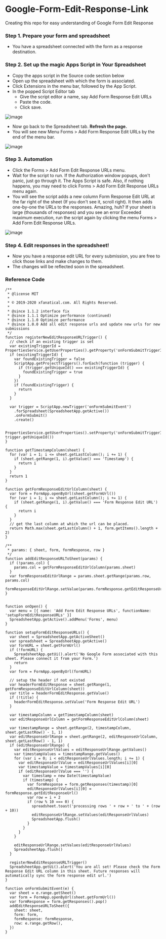 # Google-Form-Edit-Response-Link
Creating this repo for easy understanding of Google Form Edit Response


###  Step 1. Prepare your form and spreadsheet

   * You have a spreadsheet connected with the form as a response destination.
     
###  Step 2. Set up the magic Apps Script in Your Spreadsheet

   * Copy the apps script in the Source code section below
   * Open up the spreadsheet with which the form is associated.
   * Click Extensions in the menu bar, followed by the App Script.
   * In the popped Script Editor tab
       * Give the script editor a name, say Add Form Response Edit URLs
       * Paste the code.
       * Click save.
         
![image](https://github.com/RamaNaidu89/Google-Form-Edit-Response-Link/assets/128470511/7ac368cd-7e1a-42dc-bcd2-bbad7548e3df)

   * Now go back to the Spreadsheet tab. **Refresh the page.**
   * You will see new Menu Forms > Add Form Response Edit URLs by the end of the menu bar.

![image](https://github.com/RamaNaidu89/Google-Form-Edit-Response-Link/assets/128470511/ba9ac309-8e62-4e67-8b70-00ee9c846392)

###  Step 3. Automation

   * Click the Forms > Add Form Edit Response URLs menu.
   * Wait for the script to run. If the Authorization window popups, don't panic, just go through it. The Apps Script is safe. Also, if nothing happens, you may need to click Forms > Add Form Edit Response URLs menu again.
   * You will see the script adds a new column Form Response Edit URL at the far right of the sheet (If you don't see it, scroll right). It then adds one-by-one the URLs to the responses. Amazing, huh?
If your sheet is large (thousands of responses) and you see an error Exceeded maximum execution, run the script again by clicking the menu Forms > Add Form Edit Response URLs. 

![image](https://github.com/RamaNaidu89/Google-Form-Edit-Response-Link/assets/128470511/f733cceb-d5ee-4435-9413-1bc089d3753c)

###  Step 4. Edit responses in the spreadsheet!

   *  Now you have a response edit URL for every submission, you are free to click those links and make changes to them.
   *  The changes will be reflected soon in the spreadsheet.
     
###  Reference Code

```
/**
 * @license MIT
 * 
 * © 2019-2020 xfanatical.com. All Rights Reserved.
 *
 * @since 1.1.2 interface fix
 * @since 1.1.1 Optimize performance (continued)
 * @since 1.1.0 Optimize performance
 * @since 1.0.0 Add all edit response urls and update new urls for new submissions
 */
function registerNewEditResponseURLTrigger() {
  // check if an existing trigger is set
  var existingTriggerId = PropertiesService.getUserProperties().getProperty('onFormSubmitTriggerID')
  if (existingTriggerId) {
    var foundExistingTrigger = false
    ScriptApp.getProjectTriggers().forEach(function (trigger) {
      if (trigger.getUniqueId() === existingTriggerId) {
        foundExistingTrigger = true
      }
    })
    if (foundExistingTrigger) {
      return
    }
  }

  var trigger = ScriptApp.newTrigger('onFormSubmitEvent')
    .forSpreadsheet(SpreadsheetApp.getActive())
    .onFormSubmit()
    .create()

  PropertiesService.getUserProperties().setProperty('onFormSubmitTriggerID', trigger.getUniqueId())
}

function getTimestampColumn(sheet) {
  for (var i = 1; i <= sheet.getLastColumn(); i += 1) {
    if (sheet.getRange(1, i).getValue() === 'Timestamp') {
      return i
    }
  }
  return 1
}

function getFormResponseEditUrlColumn(sheet) {
  var form = FormApp.openByUrl(sheet.getFormUrl())
  for (var i = 1; i <= sheet.getLastColumn(); i += 1) {
    if (sheet.getRange(1, i).getValue() === 'Form Response Edit URL') {
      return i
    }
  }
  // get the last column at which the url can be placed.
  return Math.max(sheet.getLastColumn() + 1, form.getItems().length + 2)
}

/**
 * params: { sheet, form, formResponse, row }
 */
function addEditResponseURLToSheet(params) {
  if (!params.col) {
    params.col = getFormResponseEditUrlColumn(params.sheet)
  }
  var formResponseEditUrlRange = params.sheet.getRange(params.row, params.col)
  formResponseEditUrlRange.setValue(params.formResponse.getEditResponseUrl())
}


function onOpen() {
  var menu = [{ name: 'Add Form Edit Response URLs', functionName: 'setupFormEditResponseURLs' }]
  SpreadsheetApp.getActive().addMenu('Forms', menu)
}

function setupFormEditResponseURLs() {
  var sheet = SpreadsheetApp.getActiveSheet()
  var spreadsheet = SpreadsheetApp.getActive()
  var formURL = sheet.getFormUrl()
  if (!formURL) {
    SpreadsheetApp.getUi().alert('No Google Form associated with this sheet. Please connect it from your Form.')
    return
  }
  var form = FormApp.openByUrl(formURL)

  // setup the header if not existed
  var headerFormEditResponse = sheet.getRange(1, getFormResponseEditUrlColumn(sheet))
  var title = headerFormEditResponse.getValue()
  if (!title) {
    headerFormEditResponse.setValue('Form Response Edit URL')
  }

  var timestampColumn = getTimestampColumn(sheet)
  var editResponseUrlColumn = getFormResponseEditUrlColumn(sheet)
  
  var timestampRange = sheet.getRange(2, timestampColumn, sheet.getLastRow() - 1, 1)
  var editResponseUrlRange = sheet.getRange(2, editResponseUrlColumn, sheet.getLastRow() - 1, 1)
  if (editResponseUrlRange) {
    var editResponseUrlValues = editResponseUrlRange.getValues()
    var timestampValues = timestampRange.getValues()
    for (var i = 0; i < editResponseUrlValues.length; i += 1) {
      var editResponseUrlValue = editResponseUrlValues[i][0]
      var timestampValue = timestampValues[i][0]
      if (editResponseUrlValue === '') {
        var timestamp = new Date(timestampValue)
        if (timestamp) {
          var formResponse = form.getResponses(timestamp)[0]
          editResponseUrlValues[i][0] = formResponse.getEditResponseUrl()
          var row = i + 2
          if (row % 10 === 0) {
            spreadsheet.toast('processing rows ' + row + ' to ' + (row + 10))
            editResponseUrlRange.setValues(editResponseUrlValues)
            SpreadsheetApp.flush()
          }
        }
      }
    }
    
    editResponseUrlRange.setValues(editResponseUrlValues)
    SpreadsheetApp.flush()
  }

  registerNewEditResponseURLTrigger()
  SpreadsheetApp.getUi().alert('You are all set! Please check the Form Response Edit URL column in this sheet. Future responses will automatically sync the form response edit url.')
}

function onFormSubmitEvent(e) {
  var sheet = e.range.getSheet()
  var form = FormApp.openByUrl(sheet.getFormUrl())
  var formResponse = form.getResponses().pop()
  addEditResponseURLToSheet({
    sheet: sheet,
    form: form,
    formResponse: formResponse,
    row: e.range.getRow(),
  })
}
```
